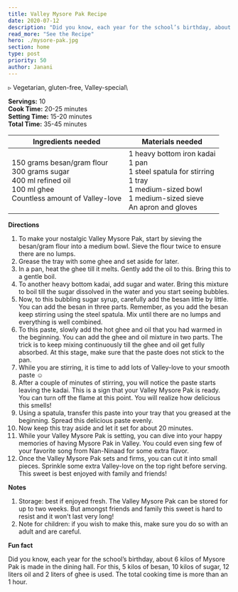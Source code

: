 ```yaml
---
title: Valley Mysore Pak Recipe
date: 2020-07-12
description: "Did you know, each year for the school’s birthday, about 6 kilos of Mysore Pak is made in the dining hall. For this, 5 kilos of besan, 10 kilos of sugar, 12 liters oil and 2 liters of ghee is used. The total cooking time is more than an 1 hour."
read_more: "See the Recipe"
hero: ./mysore-pak.jpg
section: home
type: post
priority: 50
author: Janani
---
```

▹ Vegetarian, gluten-free, Valley-special\

**Servings:** 10\
**Cook Time:** 20-25 minutes\
**Setting Time:** 15-20 minutes\
**Total Time:** 35-45 minutes

| Ingredients needed                                                                                                                | Materials needed                                                                                                                                                       |
|-----------------------------------------------------------------------------------------------------------------------------------|------------------------------------------------------------------------------------------------------------------------------------------------------------------------|
| 150 grams besan/gram flour<br>300 grams sugar<br>400 ml refined oil<br>100 ml ghee<br>Countless amount of Valley-love | 1 heavy bottom iron kadai<br>1 pan<br>1 steel spatula for stirring<br>1 tray<br>1 medium-sized bowl<br>1 medium-sized sieve<br>An apron and gloves |

**Directions**

1. To make your nostalgic Valley Mysore Pak, start by sieving the besan/gram flour into a medium bowl. Sieve the flour twice to ensure there are no lumps.
2. Grease the tray with some ghee and set aside for later.
3. In a pan, heat the ghee till it melts. Gently add the oil to this. Bring this to a gentle boil.
4. To another heavy bottom kadai, add sugar and water. Bring this mixture to boil till the sugar dissolved in the water and you start seeing bubbles.
5. Now, to this bubbling sugar syrup, carefully add the besan little by little. You can add the besan in three parts. Remember, as you add the besan keep stirring using the steel spatula. Mix until there are no lumps and everything is well combined.
6. To this paste, slowly add the hot ghee and oil that you had warmed in the beginning. You can add the ghee and oil mixture in two parts. The trick is to keep mixing continuously till the ghee and oil get fully absorbed. At this stage, make sure that the paste does not stick to the pan.
7. While you are stirring, it is time to add lots of Valley-love to your smooth paste ☺
8. After a couple of minutes of stirring, you will notice the paste starts leaving the kadai. This is a sign that your Valley Mysore Pak is ready. You can turn off the flame at this point. You will realize how delicious this smells!
9. Using a spatula, transfer this paste into your tray that you greased at the beginning. Spread this delicious paste evenly.
10. Now keep this tray aside and let it set for about 20 minutes.
11. While your Valley Mysore Pak is setting, you can dive into your happy memories of having Mysore Pak in Valley. You could even sing few of your favorite song from Nan-Ninaad for some extra flavor.
12. Once the Valley Mysore Pak sets and firms, you can cut it into small pieces. Sprinkle some extra Valley-love on the top right before serving. This sweet is best enjoyed with family and friends!

**Notes**

1. Storage: best if enjoyed fresh. The Valley Mysore Pak can be stored for up to two weeks. But amongst friends and family this sweet is hard to resist and it won't last very long!
2. Note for children: if you wish to make this, make sure you do so with an adult and are careful.

**Fun fact**

Did you know, each year for the school’s birthday, about 6 kilos of Mysore Pak is made in the dining hall. For this, 5 kilos of besan, 10 kilos of sugar, 12 liters oil and 2 liters of ghee is used. The total cooking time is more than an 1 hour.
